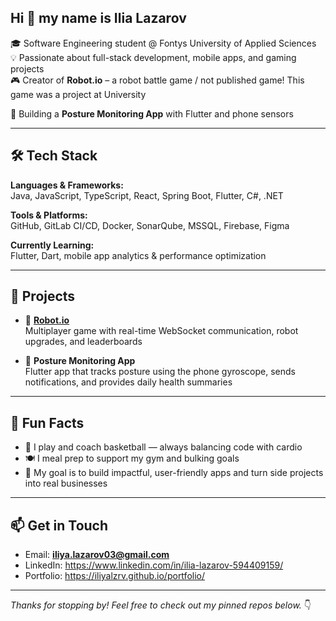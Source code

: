 ## Hi 👋 my name is Ilia Lazarov

🎓 Software Engineering student @ Fontys University of Applied Sciences  
💡 Passionate about full-stack development, mobile apps, and gaming projects  
🎮 Creator of **Robot.io** – a robot battle game  / not published game! This game was a project at University 

📱 Building a **Posture Monitoring App** with Flutter and phone sensors

---

## 🛠️ Tech Stack

**Languages & Frameworks:**  
Java, JavaScript, TypeScript, React, Spring Boot, Flutter, C#, .NET

**Tools & Platforms:**  
GitHub, GitLab CI/CD, Docker, SonarQube, MSSQL, Firebase, Figma

**Currently Learning:**  
Flutter, Dart, mobile app analytics & performance optimization

---

## 🚀 Projects

- 🔧 [**Robot.io**](https://github.com/IliyaLzrv/Robot.io)  
  Multiplayer game with real-time WebSocket communication, robot upgrades, and leaderboards

- 📱 **Posture Monitoring App**  
  Flutter app that tracks posture using the phone gyroscope, sends notifications, and provides daily health summaries



---

## 🧠 Fun Facts

- 🏀 I play and coach basketball — always balancing code with cardio
- 🍽️ I meal prep to support my gym and bulking goals
- 🎯 My goal is to build impactful, user-friendly apps and turn side projects into real businesses

---

## 📫 Get in Touch

- Email: **iliya.lazarov03@gmail.com**
- LinkedIn: https://www.linkedin.com/in/ilia-lazarov-594409159/
- Portfolio:  https://iliyalzrv.github.io/portfolio/

---

_Thanks for stopping by! Feel free to check out my pinned repos below._ 👇
